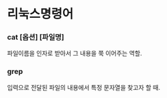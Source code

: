 # 리눅스명령어  
  
### cat [옵션] [파일명]  
파일이름을 인자로 받아서 그 내용을 쭉 이어주는 역할.  
  
  
### grep  
입력으로 전달된 파일의 내용에서 특정 문자열을 찾고자 할 때.  
  
